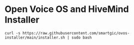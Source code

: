 # Open Voice OS and HiveMind Installer

```shell
curl -s https://raw.githubusercontent.com/smartgic/ovos-installer/main/installer.sh | sudo bash
```